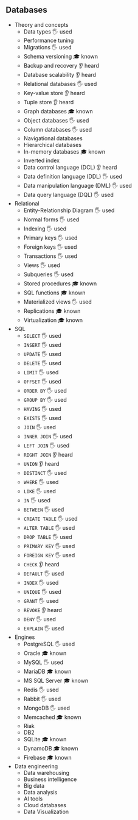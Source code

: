 ## Databases

- Theory and concepts
  - Data types 🖐️ used
  - Performance tuning
  - Migrations 🖐️ used
  - Schema versioning 🎓 known
  - Backup and recovery 👂 heard
  - Database scalability 👂 heard
  - Relational databases 🖐️ used
  - Key-value store 👂 heard
  - Tuple store 👂 heard
  - Graph databases 🎓 known
  - Object databases 🖐️ used
  - Column databases 🖐️ used
  - Navigational databases
  - Hierarchical databases
  - In-memory databases 🎓 known
  - Inverted index
  - Data control language (DCL) 👂 heard
  - Data definition language (DDL) 🖐️ used
  - Data manipulation language (DML) 🖐️ used
  - Data query language (DQL) 🖐️ used
- Relational
  - Entity-Relationship Diagram 🖐️ used
  - Normal forms 🖐️ used
  - Indexing 🖐️ used
  - Primary keys 🖐️ used
  - Foreign keys 🖐️ used
  - Transactions 🖐️ used
  - Views 🖐️ used
  - Subqueries 🖐️ used
  - Stored procedures 🎓 known
  - SQL functions 🎓 known
  - Materialized views 🖐️ used
  - Replications 🎓 known
  - Virtualization 🎓 known
- SQL
  - `SELECT` 🖐️ used
  - `INSERT` 🖐️ used
  - `UPDATE` 🖐️ used
  - `DELETE` 🖐️ used
  - `LIMIT` 🖐️ used
  - `OFFSET` 🖐️ used
  - `ORDER BY` 🖐️ used
  - `GROUP BY` 🖐️ used
  - `HAVING` 🖐️ used
  - `EXISTS` 🖐️ used
  - `JOIN` 🖐️ used
  - `INNER JOIN` 🖐️ used
  - `LEFT JOIN` 🖐️ used
  - `RIGHT JOIN` 👂 heard
  - `UNION` 👂 heard
  - `DISTINCT` 🖐️ used
  - `WHERE` 🖐️ used
  - `LIKE` 🖐️ used
  - `IN` 🖐️ used
  - `BETWEEN` 🖐️ used
  - `CREATE TABLE` 🖐️ used
  - `ALTER TABLE` 🖐️ used
  - `DROP TABLE` 🖐️ used
  - `PRIMARY KEY` 🖐️ used
  - `FOREIGN KEY` 🖐️ used
  - `CHECK` 👂 heard
  - `DEFAULT` 🖐️ used
  - `INDEX` 🖐️ used
  - `UNIQUE` 🖐️ used
  - `GRANT` 🖐️ used
  - `REVOKE` 👂 heard
  - `DENY` 🖐️ used
  - `EXPLAIN` 🖐️ used
- Engines
  - PostgreSQL 🖐️ used
  - Oracle 🎓 known
  - MySQL 🖐️ used
  - MariaDB 🎓 known
  - MS SQL Server 🎓 known
  - Redis 🖐️ used
  - Rabbit 🖐️ used
  - MongoDB 🖐️ used
  - Memcached 🎓 known
  - Riak
  - DB2
  - SQLite 🎓 known
  - DynamoDB 🎓 known
  - Firebase 🎓 known
- Data engineering
  - Data warehousing
  - Business intelligence
  - Big data
  - Data analysis
  - AI tools
  - Cloud databases
  - Data Visualization
